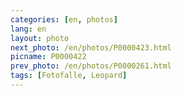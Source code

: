 ```yaml
---
categories: [en, photos]
lang: en
layout: photo
next_photo: /en/photos/P0000423.html
picname: P0000422
prev_photo: /en/photos/P0000261.html
tags: [Fotofalle, Leopard]
---
```

